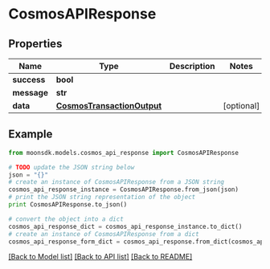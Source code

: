# CosmosAPIResponse


## Properties

Name | Type | Description | Notes
------------ | ------------- | ------------- | -------------
**success** | **bool** |  | 
**message** | **str** |  | 
**data** | [**CosmosTransactionOutput**](CosmosTransactionOutput.md) |  | [optional] 

## Example

```python
from moonsdk.models.cosmos_api_response import CosmosAPIResponse

# TODO update the JSON string below
json = "{}"
# create an instance of CosmosAPIResponse from a JSON string
cosmos_api_response_instance = CosmosAPIResponse.from_json(json)
# print the JSON string representation of the object
print CosmosAPIResponse.to_json()

# convert the object into a dict
cosmos_api_response_dict = cosmos_api_response_instance.to_dict()
# create an instance of CosmosAPIResponse from a dict
cosmos_api_response_form_dict = cosmos_api_response.from_dict(cosmos_api_response_dict)
```
[[Back to Model list]](../README.md#documentation-for-models) [[Back to API list]](../README.md#documentation-for-api-endpoints) [[Back to README]](../README.md)


